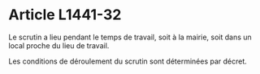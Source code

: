 # Article L1441-32

Le scrutin a lieu pendant le temps de travail, soit à la mairie, soit dans un local proche du lieu de travail.

Les conditions de déroulement du scrutin sont déterminées par décret.